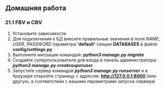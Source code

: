 ## Домашняя работа
### 21.1 FBV и CBV

1. Установите зависимости
2. Для подключения к БД внесите правильные значения в поля _NAME_, _USER_, _PASSWORD_ параметра __'default'__ секции __DATABASES__ в файле __config/settings.py__
3. Выполните миграции командой: ___python3 manage.py migrate___
4. Создайте суперпользователя для входа в панель администратора: ___python3 manage.py createsuperuser___
5. Запустите сервер командой ___python3 manage.py runserver___ и в браузере откройте страницу с адресом: __http://127.0.0.1:8000__ (или другую, в соответствии с вашими параметрами запуска сервера)
